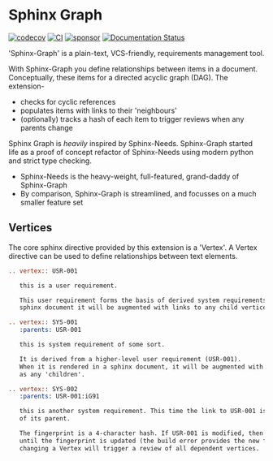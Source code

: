 # Sphinx Graph

[![codecov](https://codecov.io/gh/danieleades/sphinx-graph/branch/main/graph/badge.svg?token=WLPNTQXHrK)](https://codecov.io/gh/danieleades/sphinx-graph)
[![CI](https://github.com/danieleades/sphinx-graph/actions/workflows/ci.yaml/badge.svg)](https://github.com/danieleades/sphinx-graph/actions/workflows/ci.yaml)
[![sponsor](https://img.shields.io/static/v1?label=Sponsor&message=%E2%9D%A4&logo=GitHub&color=%23fe8e86)](https://github.com/sponsors/danieleades)
[![Documentation Status](https://readthedocs.org/projects/sphinx-graph/badge/?version=main)](https://sphinx-graph.readthedocs.io/en/main/?badge=main)

'Sphinx-Graph' is a plain-text, VCS-friendly, requirements management tool.

With Sphinx-Graph you define relationships between items in a document. Conceptually, these items for a directed acyclic graph (DAG). The extension-

- checks for cyclic references
- populates items with links to their 'neighbours'
- (optionally) tracks a hash of each item to trigger reviews when any parents change

Sphinx Graph is *heavily* inspired by Sphinx-Needs. Sphinx-Graph started life as a proof of concept refactor of Sphinx-Needs using modern python and strict type checking.

- Sphinx-Needs is the heavy-weight, full-featured, grand-daddy of Sphinx-Graph
- By comparison, Sphinx-Graph is streamlined, and focusses on a much smaller feature set

## Vertices

The core sphinx directive provided by this extension is a 'Vertex'. A Vertex directive can be used to define relationships between text elements.

```rst
.. vertex:: USR-001

   this is a user requirement.

   This user requirement forms the basis of derived system requirements. When it is rendered in a
   sphinx document it will be augmented with links to any child vertices.

.. vertex:: SYS-001
   :parents: USR-001

   this is system requirement of some sort.

   It is derived from a higher-level user requirement (USR-001).
   When it is rendered in a sphinx document, it will be augmented with links to its parent as well
   as any 'children'.

.. vertex:: SYS-002
   :parents: USR-001:iG91

   this is another system requirement. This time the link to USR-001 is tracking the 'fingerprint'
   of its parent.

   The fingerprint is a 4-character hash. If USR-001 is modified, then SYS-002 will fail the build
   until the fingerprint is updated (the build error provides the new fingerprint). This means that
   changing a Vertex will trigger a review of all dependent vertices.
```
